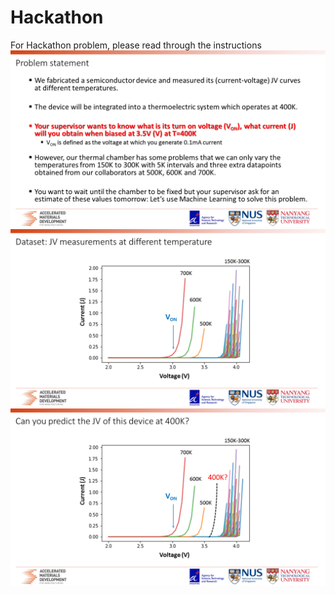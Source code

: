 # Hackathon
For Hackathon problem, please read through the instructions
![alt text](https://github.com/acceleratedmaterials/Hackathon/blob/master/.pictures/1.png)
![alt text](https://github.com/acceleratedmaterials/Hackathon/blob/master/.pictures/2.png)
![alt text](https://github.com/acceleratedmaterials/Hackathon/blob/master/.pictures/3.png)
